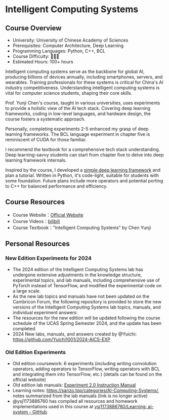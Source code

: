 # Intelligent Computing Systems

## Course Overview

- University: University of Chinese Academy of Sciences
- Prerequisites: Computer Architecture, Deep Learning
- Programming Languages: Python, C++, BCL
- Course Difficulty: 🌟🌟🌟
- Estimated Hours: 100+ hours

Intelligent computing systems serve as the backbone for global AI, producing billions of devices annually, including smartphones, servers, and wearables. Training professionals for these systems is critical for China's AI industry competitiveness. Understanding intelligent computing systems is vital for computer science students, shaping their core skills.

Prof. Yunji Chen's course, taught in various universities, uses experiments to provide a holistic view of the AI tech stack. Covering deep learning frameworks, coding in low-level languages, and hardware design, the course fosters a systematic approach.

Personally, completing experiments 2-5 enhanced my grasp of deep learning frameworks. The BCL language experiment in chapter five is reminiscent of CUDA for those familiar.

I recommend the textbook for a comprehensive tech stack understanding. Deep learning-savvy students can start from chapter five to delve into deep learning framework internals.

Inspired by the course, I developed a [simple deep learning framework](https://github.com/ysj1173886760/PyToy) and plan a tutorial. Written in Python, it's code-light, suitable for students with some foundation. Future plans include more operators and potential porting to C++ for balanced performance and efficiency.

## Course Resources

- Course Website：[Official Website](https://novel.ict.ac.cn/aics/)
- Course Videos：[bilibili](https://space.bilibili.com/494117284)
- Course Textbook："Intelligent Computing Systems" by Chen Yunji

## Personal Resources

### New Edition Experiments for 2024

- The 2024 edition of the Intelligent Computing Systems lab has undergone extensive adjustments in the knowledge structure, experimental topics, and lab manuals, including comprehensive use of PyTorch instead of TensorFlow, and modified the experimental code on a large scale.
- As the new lab topics and manuals have not been updated on the Cambricon Forum, the following repository is provided to store the new versions of the Intelligent Computing Systems lab topics, manuals, and individual experiment answers:
- The resources for the new edition will be updated following the course schedule of the UCAS Spring Semester 2024, and the update has been completed.
- 2024 New labs, manuals, and answers created by @Yuichi: https://github.com/Yuichi1001/2024-AICS-EXP

### Old Edition Experiments

- Old edition coursework: 6 experiments (including writing convolution operators, adding operators to TensorFlow, writing operators with BCL and integrating them into TensorFlow, etc.) (details can be found on the official website)
- Old edition lab manuals: [Experiment 2.0 Instruction Manual](https://forum.cambricon.com/index.php?m=content&c=index&a=show&catid=155&id=708)
- Learning notes: https://sanzo.top/categories/AI-Computing-Systems/, notes summarized from the lab manuals (link is no longer active)
- @ysj1173886760 has compiled all resources and homework implementations used in this course at [ysj1173886760/Learning: ai-system - GitHub](https://github.com/ysj1173886760/Learning/tree/master/ai-system).

